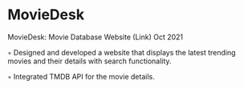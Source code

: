# MovieDesk
MovieDesk: Movie Database Website (Link) Oct 2021

◦ Designed and developed a website that displays the latest trending movies and their details with search functionality.

◦ Integrated TMDB API for the movie details.
